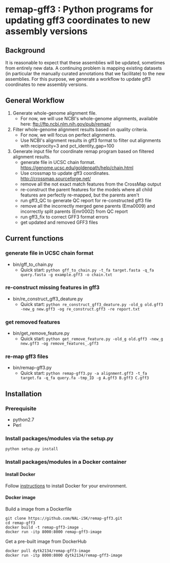 # remap-gff3 : Python programs for updating gff3 coordinates to new assembly versions
## Background
It is reasonable to expect that these assemblies will be updated, sometimes from entirely new data. A continuing problem is mapping existing datasets (in particular the manually curated annotations that we facilitate) to the new assemblies. For this purpose, we generate a workflow to update gff3 coordinates to new assembly versions.

## General Workflow
1. Generate whole-genome alignment file.
    * For now, we will use NCBI's whole-genome alignments, available here: ftp://ftp.ncbi.nlm.nih.gov/pub/remap/
2. Filter whole-genome alignment results based on quality criteria.
    * For now, we will focus on perfect alignments. 
    * Use NCBI's alignment results in gff3 format to filter out alignments with reciprocity=3 and pct_identity_gap=100
3. Generate input file for coordinate remap program based on filtered alignment results.
    * generate file in UCSC chain format. https://genome.ucsc.edu/goldenpath/help/chain.html
    * Use crossmap to update gff3 coordinates. http://crossmap.sourceforge.net/
    * remove all the not exact match features from the CrossMap output
    * re-construct the parent features for the models where all child features are perfectly re-mapped, but the parents aren't
    * run gff3_QC to generate QC report for re-constructed gff3 file
    * remove all the incorrectly merged gene parents (Ema0009) and incorrectly split parents (Emr0002) from QC report
    * run gff3_fix to correct GFF3 format errors
    * get updated and removed GFF3 files

## Current functions
### generate file in UCSC chain format
* bin/gff_to_chain.py
    * Quick start: `python gff_to_chain.py -t_fa target.fasta -q_fa query.fasta -g example.gff3 -o chain.txt`
### re-construct missing features in gff3
* bin/re_construct_gff3_deature.py
    * Quick start: `python re_construct_gff3_deature.py -old_g old.gff3 -new_g new.gff3 -og re_construct.gff3 -re report.txt`
### get removed features
* bin/get_remove_feature.py
    * Quick start: `python get_remove_feature.py -old_g old.gff3 -new_g new.gff3 -og remove_features_.gff3`
### re-map gff3 files
* bin/remap-gff3.py
    * Quick start: `python remap-gff3.py -a alignment.gff3 -t_fa target.fa -q_fa query.fa -tmp_ID -g A.gff3 B.gff3 C.gff3`

## Installation
### Prerequisite
* python2.7
* Perl
### Install packages/modules via the setup.py
```
python setup.py install
```
### Install packages/modules in a Docker container
#### Install Docker
Follow [instructions](https://docs.docker.com/install/) to install Docker for your environment.
#### Docker image
Build a image from a Dockerfile  
```
git clone https://github.com/NAL-i5K/remap-gff3.git
cd remap-gff3
docker build -t remap-gff3-image .
docker run -itp 8000:8000 remap-gff3-image
```
Get a pre-built image from DockerHub
```
docker pull dytk2134/remap-gff3-image
docker run -itp 8000:8000 dytk2134/remap-gff3-image
```

